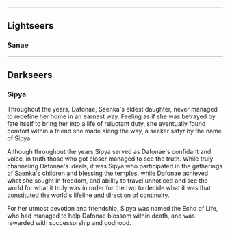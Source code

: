 - - -
## Lightseers

### Sanae
- - -
## Darkseers

### Sipya

Throughout the years, Dafonae, Saenka's eldest daughter, never managed to redefine her home in an earnest way. Feeling as if she was betrayed by fate itself to bring her into a life of reluctant duty, she eventually found comfort within a friend she made along the way, a seeker satyr by the name of Sipya. 

Although throughout the years Sipya served as Dafonae's confidant and voice, in truth those who got closer managed to see the truth. While truly channeling Dafonae's ideals, it was Sipya who participated in the gatherings of Saenka's children and blessing the temples, while Dafonae achieved what she sought in freedom, and ability to travel unnoticed and see the world for what it truly was in order for the two to decide what it was that constituted the world's lifeline and direction of continuity. 

For her utmost devotion and friendship, Sipya was named the Echo of Life, who had managed to help Dafonae blossom within death, and was rewarded with successorship and godhood.
